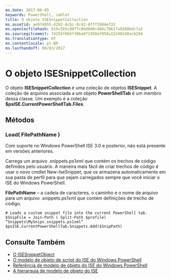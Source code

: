```yaml
---
ms.date: 2017-06-05
keywords: PowerShell, cmdlet
title: O objeto ISESnippetCollection
ms.assetid: ae974955-4282-4cbc-8c42-0fff1904ef32
ms.openlocfilehash: b19c5b5c88f7c8bd0d0c466c7861fa9288bdc7a2
ms.sourcegitcommit: 74255f0b5f386a072458af058a15240140acb294
ms.translationtype: HT
ms.contentlocale: pt-BR
ms.lasthandoff: 08/03/2017
---
```

# <a name="the-isesnippetcollection-object"></a>O objeto ISESnippetCollection
  O objeto **ISESnippetCollection** é uma coleção de objetos **ISESnippet**. A coleção de arquivos associada a um objeto **PowerShellTab** é um membro dessa classe. Um exemplo é a coleção **$psISE.CurrentPowerShellTab.Files**.

## <a name="methods"></a>Métodos

### <a name="load-filepathname-"></a>Load\( FilePathName \)
  Com suporte no Windows PowerShell ISE 3.0 e posterior, não está presente em versões anteriores. 

 Carrega um arquivo .snippets.ps1xml que contém os trechos de código definidos pelo usuário. A maneira mais fácil de criar trechos de código é usar o novo cmdlet New-IseSnippet, que os armazena automaticamente em sua pasta de perfil para que sejam carregados sempre que você iniciar o ISE do Windows PowerShell.

 **FilePathName** – a cadeia de caracteres, o caminho e o nome de arquivo para um arquivo .snippets.ps1xml que contém definições de trecho de código.

```
# Loads a custom snippet file into the current PowerShell tab.
$SnipFile = Join-Path ( Split-Path $profile) “Snippets\MySnips.snippets.ps1xml” $psISE.CurrentPowerShellTab.Snippets.Add($SnipPath)

```

## <a name="see-also"></a>Consulte Também
- [O ISESnippetObject](The-ISESnippetObject.md) 
- [O modelo de objeto de script do ISE do Windows PowerShell](The-Windows-PowerShell-ISE-Scripting-Object-Model.md) 
- [Referência de modelo de objeto do ISE do Windows PowerShell](Windows-PowerShell-ISE-Object-Model-Reference.md) 
- [A hierarquia de modelo de objeto do ISE](The-ISE-Object-Model-Hierarchy.md)

  
